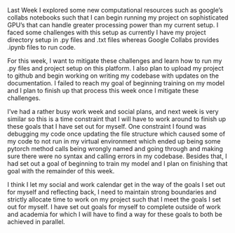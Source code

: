 Last Week I explored some new computational resources such as google’s collabs notebooks such that I can begin running my project on sophisticated GPU’s that can handle greater processing power than my current setup. I faced some challenges with this setup as currently I have my project directory setup in .py files and .txt files whereas Google Collabs provides .ipynb files to run code.

For this week, I want to mitigate these challenges and learn how to run my .py files and project setup on this platform. I also plan to upload my project to github and begin working on writing my codebase with updates on the documentation. I failed to reach my goal of beginning training on my model and I plan to finish up that process this week once I mitigate these challenges. 

I’ve had a rather busy work week and social plans, and next week is very similar so this is a time constraint that I will have to work around to finish up these goals that I have set out for myself. One constraint I found was debugging my code once updating the file structure which caused some of my code to not run in my virtual environment which ended up being some pytorch method calls being wrongly named and going through and making sure there were no syntax and calling errors in my codebase. Besides that, I had set out a goal of beginning to train my model and I plan on finishing that goal with the remainder of this week. 

I think I let my social and work calendar get in the way of the goals I set out for myself and reflecting back, I need to maintain strong boundaries and strictly allocate time to work on my project such that I meet the goals I set out for myself. I have set out goals for myself to complete outside of work and academia for which I will have to find a way for these goals to both be achieved in parallel. 
